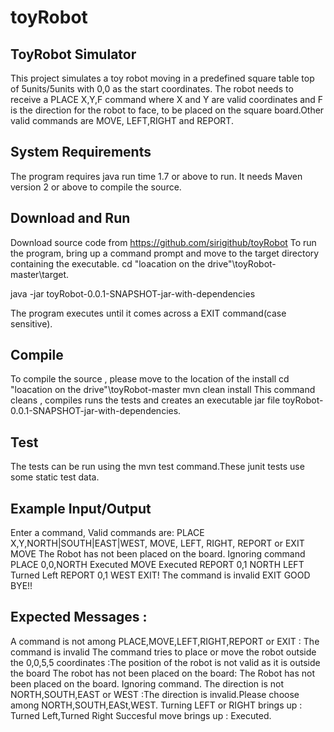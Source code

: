 # toyRobot
ToyRobot Simulator
-----------------------
This project simulates a toy robot moving in a predefined square table top of 5units/5units with 0,0 as the start coordinates.
The robot needs to receive a PLACE X,Y,F command where X and Y are valid coordinates and F is the direction for the robot to face, to be placed on the square board.Other valid commands are MOVE, LEFT,RIGHT and REPORT.

System Requirements
---------------------
The program requires java run time 1.7 or above to run. It needs Maven version 2 or above to compile the source.

Download and Run 
--------------------------
Download source code from https://github.com/sirigithub/toyRobot
To run the program, bring up a command prompt and move to the target directory containing the executable.
cd "loacation on the drive"\toyRobot-master\target.

java -jar toyRobot-0.0.1-SNAPSHOT-jar-with-dependencies

The program executes until it comes across a EXIT command(case sensitive).

Compile
--------
To compile the source , please move to the location of the install
cd "loacation on the drive"\toyRobot-master
mvn clean install
This command cleans , compiles runs the tests and creates an executable jar file toyRobot-0.0.1-SNAPSHOT-jar-with-dependencies.

Test
-----
The tests can be run using the mvn test command.These junit tests use some static test data.

Example Input/Output
-----------------------
Enter a command, Valid commands are:
PLACE X,Y,NORTH|SOUTH|EAST|WEST, MOVE, LEFT, RIGHT, REPORT or EXIT
MOVE
The Robot has not been placed on the board. Ignoring command
PLACE 0,0,NORTH
Executed
MOVE
Executed
REPORT
0,1 NORTH
LEFT
Turned Left
REPORT
0,1 WEST
EXIT!
The command is invalid
EXIT
GOOD BYE!!

Expected Messages :
--------------------
A command is not among PLACE,MOVE,LEFT,RIGHT,REPORT or EXIT : The command is invalid
The command tries to place or move the robot outside the 0,0,5,5 coordinates :The position of the robot is not valid as it is outside the board
The robot has not been placed on the board: The Robot has not been placed on the board. Ignoring command.
The direction is not NORTH,SOUTH,EAST or WEST :The direction is invalid.Please choose among NORTH,SOUTH,EASt,WEST.
Turning LEFT or RIGHT brings up : Turned Left,Turned Right
Succesful move brings up : Executed.







